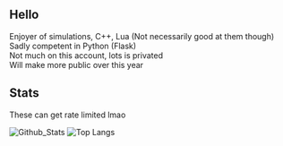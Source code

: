 ## Hello
<p>
  Enjoyer of simulations, C++, Lua (Not necessarily good at them though)<br>
  Sadly competent in Python (Flask)<br>
  Not much on this account, lots is privated<br>  
  Will make more public over this year<br>
</p>

## Stats <br>
These can get rate limited lmao

![Github_Stats](https://github-readme-stats.vercel.app/api?username=shanopow&theme=gruvbox)
![Top Langs](https://github-readme-stats.vercel.app/api/top-langs/?username=shanopow&theme=gruvbox)
